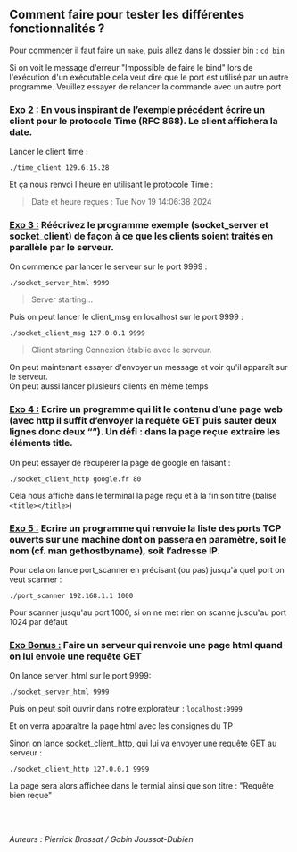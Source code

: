 ## Comment faire pour tester les différentes fonctionnalités ?

Pour commencer il faut faire un ```make```, puis allez dans le dossier bin : ```cd bin```

Si on voit le message d'erreur "Impossible de faire le bind" lors de l'exécution d'un exécutable,cela veut dire que le port est utilisé par un autre programme. Veuillez essayer de relancer la commande avec un autre port

### <u> Exo 2 :</u> En vous inspirant de l’exemple précédent écrire un client pour le protocole Time (RFC 868). Le client affichera la date. 

Lancer le client time : 

```./time_client 129.6.15.28```

Et ça nous renvoi l'heure en utilisant le protocole Time : 

> Date et heure reçues : Tue Nov 19 14:06:38 2024

### <u> Exo 3 :</u> Réécrivez le programme exemple (socket_server et socket_client) de façon à ce que les clients soient traités en parallèle par le serveur. 

On commence par lancer le serveur sur le port 9999 : 

```./socket_server_html 9999```

> Server starting...

Puis on peut lancer le client_msg en localhost sur le port 9999 :

```./socket_client_msg 127.0.0.1 9999```

> Client starting
Connexion établie avec le serveur.

On peut maintenant essayer d'envoyer un message et voir qu'il apparaît sur le serveur.  
On peut aussi lancer plusieurs clients en même temps

### <u> Exo 4 :</u> Ecrire un programme qui lit le contenu d’une page web (avec http il suffit d’envoyer la requête GET puis sauter deux lignes donc deux “”). Un défi : dans la page reçue extraire les éléments title.

On peut essayer de récupérer la page de google en faisant : 

```./socket_client_http google.fr 80``` 

Cela nous affiche dans le terminal la page reçu et à la fin son titre (balise ```<title></title>```)

### <u> Exo 5 :</u> Ecrire un programme qui renvoie la liste des ports TCP ouverts sur une machine dont on passera en paramètre, soit le nom (cf. man gethostbyname), soit l’adresse IP.

Pour cela on lance port_scanner en précisant (ou pas) jusqu'à quel port on veut scanner :

```./port_scanner 192.168.1.1 1000``` 

Pour scanner jusqu'au port 1000, si on ne met rien on scanne jusqu'au port 1024 par défaut

### <u> Exo Bonus :</u> Faire un serveur qui renvoie  une page html quand on lui envoie une requête GET

On lance server_html sur le port 9999: 
 
 ```./socket_server_html 9999```

Puis on peut soit ouvrir dans notre explorateur : ```localhost:9999```

Et on verra apparaître la page html avec les consignes du TP

Sinon on lance socket_client_http, qui lui va envoyer une requête GET au serveur : 

```./socket_client_http 127.0.0.1 9999``` 

La page sera alors affichée dans le termial ainsi que son titre : "Requête bien reçue"

<br/> <br/>

*Auteurs : Pierrick Brossat / Gabin Joussot-Dubien*